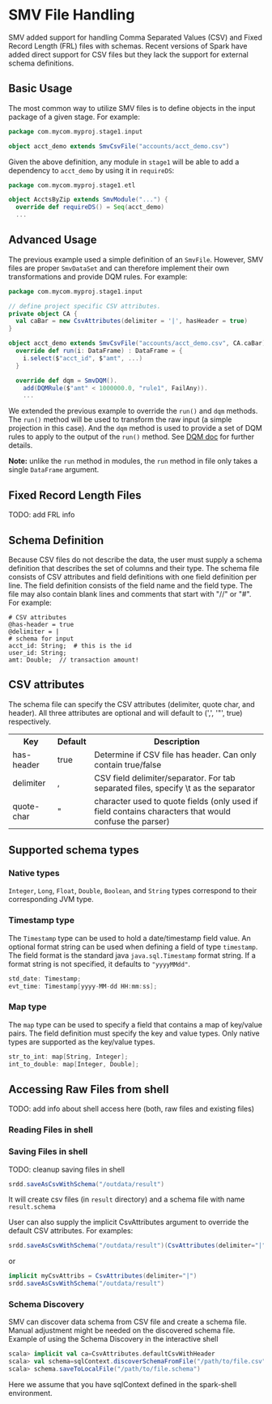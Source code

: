 # SMV File Handling

SMV added support for handling Comma Separated Values (CSV) and Fixed Record Length (FRL) files with schemas.  Recent versions of Spark have added direct support for CSV files but they lack the support for external schema definitions.

## Basic Usage
The most common way to utilize SMV files is to define objects in the input package of a given stage.
For example:
```scala
package com.mycom.myproj.stage1.input

object acct_demo extends SmvCsvFile("accounts/acct_demo.csv")
```

Given the above definition, any module in `stage1` will be able to add a dependency to `acct_demo` by using it in `requireDS`:
```scala
package com.mycom.myproj.stage1.etl

object AcctsByZip extends SmvModule("...") {
  override def requireDS() = Seq(acct_demo)
  ...
```

## Advanced Usage
The previous example used a simple definition of an `SmvFile`.  However, SMV files are proper `SmvDataSet` and can therefore implement their own transformations and provide DQM rules.
For example:
```scala
package com.mycom.myproj.stage1.input

// define project specific CSV attributes.
private object CA {
  val caBar = new CsvAttributes(delimiter = '|', hasHeader = true)
}

object acct_demo extends SmvCsvFile("accounts/acct_demo.csv", CA.caBar) {
  override def run(i: DataFrame) : DataFrame = {
    i.select($"acct_id", $"amt", ...)
  }

  override def dqm = SmvDQM().
    add(DQMRule($"amt" < 1000000.0, "rule1", FailAny)).
    ...
```

We extended the previous example to override the `run()` and `dqm` methods.  The `run()` method will be used to transform the raw input (a simple projection in this case).
And the `dqm` method is used to provide a set of DQM rules to apply to the output of the `run()` method.  See [DQM doc](dqm.md) for further details.

**Note:** unlike the `run` method in modules, the `run` method in file only takes a single `DataFrame` argument.

## Fixed Record Length Files
TODO: add FRL info

## Schema Definition
Because CSV files do not describe the data, the user must supply a schema definition that describes the set of columns and their type.  The schema file consists of CSV attributes and field definitions with one field definition per line.  The field definition consists of the field name and the field type.  The file may also contain blank lines and comments that start with "//" or "#".
For example:
```
# CSV attributes
@has-header = true
@delimiter = |
# schema for input
acct_id: String;  # this is the id
user_id: String;
amt: Double;  // transaction amount!
```

## CSV attributes
The schema file can specify the CSV attributes (delimiter, quote char, and header).  All three attributes are optional and will default to (',', '"', true) respectively.
<table>
<tr>
<th>Key</th>
<th>Default</th>
<th>Description</th>
</tr>
<tr>
<td>has-header</td>
<td>true</td>
<td>Determine if CSV file has header.  Can only contain true/false</td>
</tr>
<tr>
<td>delimiter</td>
<td>,</td>
<td>CSV field delimiter/separator. For tab separated files, specify \t as the separator</td>
</tr>
<tr>
<td>quote-char</td>
<td>"</td>
<td>character used to quote fields (only used if field contains characters that would confuse the parser)</td>
</tr>
</table>

## Supported schema types
### Native types
`Integer`, `Long`, `Float`, `Double`, `Boolean`, and `String` types correspond to their corresponding JVM type.

### Timestamp type
The `Timestamp` type can be used to hold a date/timestamp field value.
An optional format string can be used when defining a field of type `timestamp`.
The field format is the standard java `java.sql.Timestamp` format string.
If a format string is not specified, it defaults to `"yyyyMMdd"`.
```scala
std_date: Timestamp;
evt_time: Timestamp[yyyy-MM-dd HH:mm:ss];
```

### Map type
The `map` type can be used to specify a field that contains a map of key/value pairs.
The field definition must specify the key and value types.
Only native types are supported as the key/value types.
```scala
str_to_int: map[String, Integer];
int_to_double: map[Integer, Double];
```

## Accessing Raw Files from shell
TODO: add info about shell access here (both, raw files and existing files)
### Reading Files in shell

### Saving Files in shell
TODO: cleanup saving files in shell
```scala
srdd.saveAsCsvWithSchema("/outdata/result")
```
It will create csv files (in `result` directory) and a schema file with name `result.schema`

User can also supply the implicit CsvAttributes argument to override the default CSV attributes.  For examples:
```scala
srdd.saveAsCsvWithSchema("/outdata/result")(CsvAttributes(delimiter="|")
```
or
```scala
implicit myCsvAttribs = CsvAttributes(delimiter="|")
srdd.saveAsCsvWithSchema("/outdata/result")
```

### Schema Discovery

SMV can discover data schema from CSV file and create a schema file.  Manual adjustment might be needed on the discovered schema file.  Example of using the Schema Discovery in the interactive shell

```scala
scala> implicit val ca=CsvAttributes.defaultCsvWithHeader
scala> val schema=sqlContext.discoverSchemaFromFile("/path/to/file.csv", 100000)
scala> schema.saveToLocalFile("/path/to/file.schema")
```

Here we assume that you have sqlContext defined in the spark-shell environment. 
